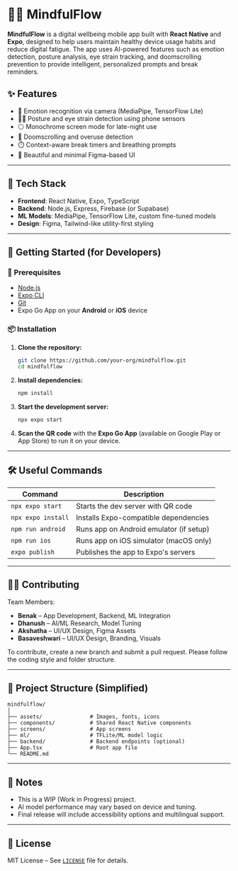 # 🧘‍♂️ MindfulFlow

**MindfulFlow** is a digital wellbeing mobile app built with **React Native** and **Expo**, designed to help users maintain healthy device usage habits and reduce digital fatigue. The app uses AI-powered features such as emotion detection, posture analysis, eye strain tracking, and doomscrolling prevention to provide intelligent, personalized prompts and break reminders.

## ✨ Features

- 📱 Emotion recognition via camera (MediaPipe, TensorFlow Lite)
- 🧍‍♂️ Posture and eye strain detection using phone sensors
- ⚪ Monochrome screen mode for late-night use
- 🧠 Doomscrolling and overuse detection
- ⏱️ Context-aware break timers and breathing prompts
- 🎨 Beautiful and minimal Figma-based UI

---

## 🚀 Tech Stack

- **Frontend**: React Native, Expo, TypeScript
- **Backend**: Node.js, Express, Firebase (or Supabase)
- **ML Models**: MediaPipe, TensorFlow Lite, custom fine-tuned models
- **Design**: Figma, Tailwind-like utility-first styling

---

## 📲 Getting Started (for Developers)

### 🔧 Prerequisites

- [Node.js](https://nodejs.org/)
- [Expo CLI](https://docs.expo.dev/get-started/installation/)
- [Git](https://git-scm.com/)
- Expo Go App on your **Android** or **iOS** device

### 📦 Installation

1. **Clone the repository:**

   ```bash
   git clone https://github.com/your-org/mindfulflow.git
   cd mindfulflow
   ```

2. **Install dependencies:**

   ```bash
   npm install
   ```

3. **Start the development server:**

   ```bash
   npx expo start
   ```

4. **Scan the QR code** with the **Expo Go App** (available on Google Play or App Store) to run it on your device.

---

## 🛠️ Useful Commands

| Command            | Description                             |
| ------------------ | --------------------------------------- |
| `npx expo start`   | Starts the dev server with QR code      |
| `npx expo install` | Installs Expo-compatible dependencies   |
| `npm run android`  | Runs app on Android emulator (if setup) |
| `npm run ios`      | Runs app on iOS simulator (macOS only)  |
| `expo publish`     | Publishes the app to Expo's servers     |

---

## 👨‍💻 Contributing

Team Members:

- **Benak** – App Development, Backend, ML Integration
- **Dhanush** – AI/ML Research, Model Tuning
- **Akshatha** – UI/UX Design, Figma Assets
- **Basaveshwari** – UI/UX Design, Branding, Visuals

To contribute, create a new branch and submit a pull request. Please follow the coding style and folder structure.

---

## 📁 Project Structure (Simplified)

```
mindfulflow/
│
├── assets/               # Images, fonts, icons
├── components/           # Shared React Native components
├── screens/              # App screens
├── ml/                   # TFLite/ML model logic
├── backend/              # Backend endpoints (optional)
├── App.tsx               # Root app file
└── README.md
```

---

## 📌 Notes

- This is a WIP (Work in Progress) project.
- AI model performance may vary based on device and tuning.
- Final release will include accessibility options and multilingual support.

---

## 📄 License

MIT License – See [`LICENSE`](LICENSE) file for details.
